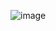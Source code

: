 ![image](https://github.com/ChandniJha630/Fitness-Tracker/assets/96429544/a9de9b8e-bff4-4cae-8e2a-20eb6e90d86a)
